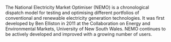 The National Electricity Market Optimiser (NEMO) is a chronological dispatch model for testing and optimising different portfolios of conventional and renewable electricity generation technologies. It was first developed by Ben Elliston in 2011 at the Collaboration on Energy and Environmental Markets, University of New South Wales. NEMO continues to be actively developed and improved with a growing number of users.